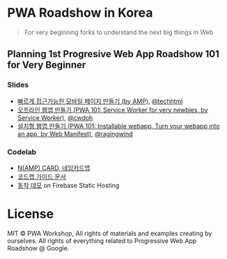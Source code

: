 # PWA Roadshow in Korea

> For very beginning forks to understand the next big things in Web

## Planning 1st Progresive Web App Roadshow 101 for Very Beginner

### Slides

- [빠르게 접근가능한 모바일 페이지 만들기 (by AMP)](https://github.com/pwa-workshop/roadshow/blob/master/amp-101.md), [@techhtml](https://github.com/techhtml)
- [오프라인 웹앱 만들기 (PWA 101: Service Worker for very newbies, by Service Worker)](https://github.com/pwa-workshop/roadshow/blob/master/pwa-sw-101.md), [@cwdoh](https://github.com/cwdoh)
- [설치형 웹앱 만들기 (PWA 101: Installable webapp, Turn your webapp into an app, by Web Manifest)](https://github.com/pwa-workshop/roadshow/blob/master/pwa-installable-webapp-101.md), [@ragingwind](https://github.com/ragingwind)

### Codelab

- [N(AMP) CARD, 네임카드앱](https://github.com/pwa-workshop/namp-card)
- [코드랩 가이드 문서](https://github.com/pwa-workshop/namp-card/wiki/%EC%BD%94%EB%93%9C%EB%9E%A9(Codelab)-%EA%B0%80%EC%9D%B4%EB%93%9C-%EB%AC%B8%EC%84%9C)
- [동작 데모](https://namp-card.firebaseapp.com) on Firebase Static Hosting

# License

MIT © PWA Workshop, All rights of materials and examples creating by ourselves. All rights of everything related to Progressive Web App Roadshow @ Google.

